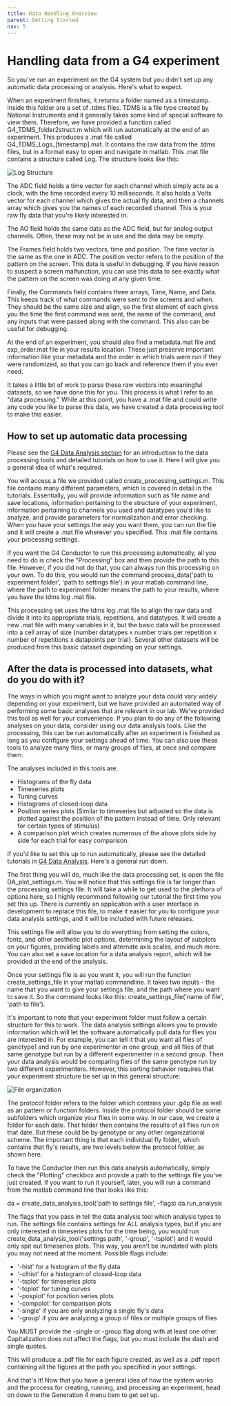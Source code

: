 ```yaml
---
title: Data Handling Overview
parent: Getting Started
nav: 5
---
```


# Handling data from a G4 experiment

So you've run an experiment on the G4 system but you didn't set up any automatic data processing or analysis. Here's what to expect. 

When an experiment finishes, it returns a folder named as a timestamp. Inside this folder are a set of .tdms files. TDMS is a file type created by National Instruments and it generally takes some kind of special software to view them. Therefore, we have provided a function called G4_TDMS_folder2struct.m which will run automatically at the end of an experiment. This produces a .mat file called G4_TDMS_Logs_[timestamp].mat. It contains the raw data from the .tdms files, but in a format easy to open and navigate in matlab. This .mat file contains a structure called Log. The structure looks like this: 

![Log Structure](assets/LogStructure.png)

The ADC field holds a time vector for each channel which simply acts as a clock, with the time recorded every 10 milliseconds. It also holds a Volts vector for each channel which gives the actual fly data, and then a channels array which gives you the names of each recorded channel. This is your raw fly data that you're likely interested in. 

The AO field holds the same data as the ADC field, but for analog output channels. Often, these may not be in use and the data may be empty. 

The Frames field holds two vectors, time and position. The time vector is the same as the one in ADC. The position vector refers to the position of the pattern on the screen. This data is useful in debugging. If you have reason to suspect a screen malfunction, you can use this data to see exactly what the pattern on the screen was doing at any given time.

Finally, the Commands field contains three arrays, Time, Name, and Data. This keeps track of what commands were sent to the screens and when. They should be the same size and align, so the first element of each gives you the time the first command was sent, the name of the command, and any inputs that were passed along with the command. This also can be useful for debugging. 

At the end of an experiment, you should also find a metadata.mat file and exp_order.mat file in your results location. These just preserve important information like your metadata and the order in which trials were run if they were randomized, so that you can go back and reference them if you ever need. 

It takes a little bit of work to parse these raw vectors into meaningful datasets, so we have done this for you. This process is what I refer to as "data processing." While at this point, you have a .mat file and could write any code you like to parse this data, we have created a data processing tool to make this easier. 

## How to set up automatic data processing

Please see the [G4 Data Analysis section](Data_analysis_documentation.md) for an introduction to the data processing tools and detailed tutorials on how to use it. Here I will give you a general idea of what's required. 

You will access a file we provided called create_processing_settings.m. This file contains many different parameters, which is covered in detail in the tutorials. Essentially, you will provide information such as file name and save locations, information pertaining to the structure of your experiment, information pertaining to channels you used and datatypes you'd like to analyze, and provide parameters for normalization and error checking. When you have your settings the way you want them, you can run the file and it will create a .mat file wherever you specified. This .mat file contains your processing settings. 

If you want the G4 Conductor to run this processing automatically, all you need to do is check the "Processing" box and then provide the path to this file. However, if you did not do that, you can always run this processing on your own. To do this, you would run the command process_data('path to experiment folder', 'path to settings file') in your matlab command line, where the path to experiment folder means the path to your results, where you have the tdms log .mat file. 

This processing set uses the tdms log .mat file to align the raw data and divide it into its appropriate trials, repetitions, and datatypes. It will create a new .mat file with many variables in it, but the basic data will be processed into a cell array of size {number datatypes x number trials per repetition x number of repetitions x datapoints per trial}. Several other datasets will be produced from this basic dataset depending on your settings. 

## After the data is processed into datasets, what do you do with it? 

The ways in which you might want to analyze your data could vary widely depending on your experiment, but we have provided an automated way of performing some basic analyses that are relevant in our lab. We've provided this tool as well for your convenience. If you plan to do any of the following analyses on your data, consider using our data analysis tools. Like the processing, this can be run automatically after an experiment is finished as long as you configure your settings ahead of time. You can also use these tools to analyze many flies, or many groups of flies, at once and compare them. 

The analyses included in this tools are:
- Histograms of the fly data
- Timeseries plots
- Tuning curves
- Histograms of closed-loop data
- Position series plots (Similar to timeseries but adjusted so the data is plotted against the position of the pattern instead of time. Only relevant for certain types of stimulus)
- A comparison plot which creates numerous of the above plots side by side for each trial for easy comparison. 

If you'd like to set this up to run automatically, please see the detailed tutorials in [G4 Data Analysis](Data_analysis_documentation.md). Here's a general run  down. 

The first thing you will do, much like the data processing set, is open the file DA_plot_settings.m.  You will notice that this settings file is far longer than the processing settings file. It will take a while to get used to the plethora of options here, so I highly recommend following our tutorial the first time you set this up. There is currently an application with a user interface in development to replace this file, to make it easier for you to configure your data analysis settings, and it will be included with future releases. 

This settings file will allow you to do everything from setting the colors, fonts, and other aesthetic plot options, determining the layout of subplots on your figures, providing labels and alternate axis scales, and much more. You can also set a save location for a data analysis report, which will be provided at the end of the analysis. 

Once your settings file is as you want it, you will run the function create_settings_file in your matlab commandline. It takes two inputs - the name that you want to give your settings file, and the path where you want to save it. So the command looks like this: create_settings_file('name of file', 'path to file'). 

It's important to note that your experiment folder must follow a certain structure for this to work. The data analysis settings allows you to provide information which will let the software automatically pull data for flies you are interested in. For example, you can tell it that you want all flies of genotype1 and run by one experimenter in one group, and all flies of that same genotype but run by a different experimenter in a second group. Then your data analysis would be comparing flies of the same genotype run by two different experimenters. However, this sorting behavior requires that your experiment structure be set up in this general structure: 

![File organization](assets/folderOrg.png)

The protocol folder refers to the folder which contains your .g4p file as well as an pattern or function folders. Inside the protocol folder should be some subfolders which organize your flies in some way. In our case, we create a folder for each date. That folder then contains the results of all flies run on that date. But these could be by genotype or any other organizational scheme. The important thing is that each individual fly folder, which contains that fly's results, are two levels below the protocol folder, as shown here. 

To have the Conductor then run this data analysis automatically, simply check the "Plotting" checkbox and provide a path to the settings file you've just created. If you want to run it yourself, later, you will run a command from the matlab command line that looks like this: 

da = create_data_analysis_tool('path to settings file', -flags)
da.run_analysis

The flags that you pass in tell the data analysis tool which analysis types to run. The settings file contains settings for ALL analysis types, but if you are only interested in timeseries plots for the time being, you would run create_data_analysis_tool('settings path', '-group', '-tsplot') and it would only spit out timeseries plots. This way, you aren't be inundated with plots you may not need at the moment. Possible flags include: 

- '-hist' for a histogram of the fly data
- '-clhist' for a histogram of closed-loop data
- '-tsplot' for timeseries plots
- '-tcplot' for tuning curves
- '-posplot' for position series plots
- '-compplot' for comparison plots
- '-single' if you are only analyzing a single fly's data
- '-group' if you are analyzing a group of files or multiple groups of flies

You MUST provide the -single or -group flag along with at least one other. Capitalization does not affect the flags, but you must include the dash and single quotes. 

This will produce a .pdf file for each figure created, as well as a .pdf report containing all the figures at the path you specified in your settings. 

And that's it! Now that you have a general idea of how the system works and the process for creating, running, and processing an experiment, head on down to the Generation 4 menu item to get set up.